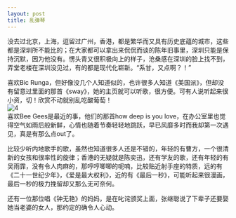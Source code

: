 ```yaml
---
layout: post
title: 乱弹琴
---
```


<p>没去过北京，上海，逗留过广州，香港，都是繁华而又具有历史底蕴的城市，这些都是深圳所不能比的；在大家都可以拿出来侃侃而谈的陈年旧事里，深圳只能是保持沉默，因为他没有。愣头青又很积极向上的样子，沧桑感在深圳的脸上找不到，弄堂老楼在深圳没见过，有的都是现代化崭新。“系甘，又点啊？！”</p>
<p>喜欢Bic Runga，但好像没几个人知道似的，也许很多人知道《美国派》，但却没有留意过里面的那首《sway》，她的主页就可以听歌，很方便。可有人说听起来很小资，切！欣赏不动就别乱吃酸葡萄！<br />
<img src="http://i38.tinypic.com/120l4c1.jpg" alt="4" /><br />
喜欢Bee Gees是最近的事，他们的那首how deep is you love，在办公室里也觉得空气如雨后般新鲜，心情也随着节奏轻轻地跳跃，早已风靡多时而我却第一次遇见，真是有那么点out了。</p>
<p>比较少听内地歌手的歌，虽然也知道很多人还是不错的，年轻的有曹方，一个很清新的女孩和很率性的旋律；香港的无疑就是陈奕迅，还有学友的歌，还有年轻的有吴雨霏，没有令人肉麻的，那哼哼唧唧的呢喃，比较贴近射手座的特质，远的有《二十一世纪少年》，《爱是最大权利》，近的有《最后一秒》，可能听起来很漫画，最后一秒的极力挽留却又那么无可奈何。</p>
<p>还有一位那位唱《钟无艳》的妈妈，是在叱诧颁奖上面，张继聪说了下辈子还要娶她当老婆的女人，那约定的确令人心动。
</p>
